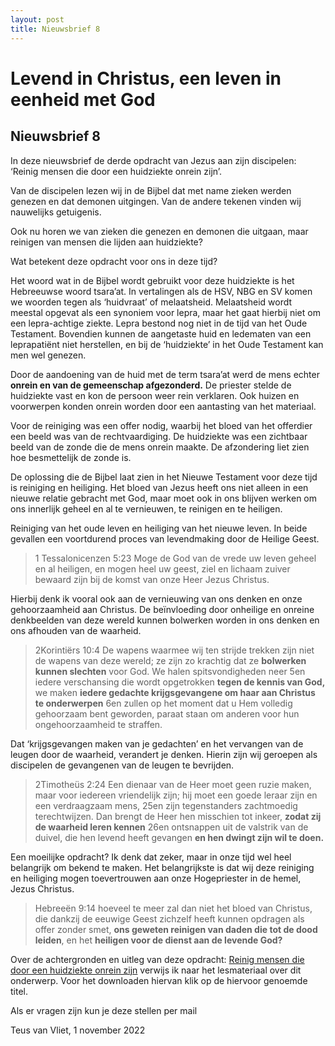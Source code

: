 ```yaml
---
layout: post
title: Nieuwsbrief 8
---
```

# Levend in Christus, een leven in eenheid met God

## Nieuwsbrief 8

In deze nieuwsbrief de derde opdracht van Jezus aan zijn discipelen: ‘Reinig mensen die door een huidziekte onrein zijn’.

Van de discipelen lezen wij in de Bijbel dat met name zieken werden genezen en dat demonen uitgingen. Van de andere tekenen vinden wij nauwelijks getuigenis.

Ook nu horen we van zieken die genezen en demonen die uitgaan, maar reinigen van mensen die lijden aan huidziekte?

Wat betekent deze opdracht voor ons in deze tijd?

Het woord wat in de Bijbel wordt gebruikt voor deze huidziekte is het Hebreeuwse woord tsara’at. In vertalingen als de HSV, NBG en SV komen we woorden tegen als ‘huidvraat’ of melaatsheid. Melaatsheid wordt meestal opgevat als een synoniem voor lepra, maar het gaat hierbij niet om een lepra-achtige ziekte. Lepra bestond nog niet in de tijd van het Oude Testament. Bovendien kunnen de aangetaste huid en ledematen van een leprapatiënt niet herstellen, en bij de ‘huidziekte’ in het Oude Testament kan men wel genezen.

Door de aandoening van de huid met de term tsara’at werd de mens echter **onrein en van de gemeenschap afgezonderd.** De priester stelde de huidziekte vast en kon de persoon weer rein verklaren. Ook huizen en voorwerpen konden onrein worden door een aantasting van het materiaal.

Voor de reiniging was een offer nodig, waarbij het bloed van het offerdier een beeld was van de rechtvaardiging. De huidziekte was een zichtbaar beeld van de zonde die de mens onrein maakte. De afzondering liet zien hoe besmettelijk de zonde is.

De oplossing die de Bijbel laat zien in het Nieuwe Testament voor deze tijd is reiniging en heiliging. Het bloed van Jezus heeft ons niet alleen in een nieuwe relatie gebracht met God, maar moet ook in ons blijven werken om ons innerlijk geheel en al te vernieuwen, te reinigen en te heiligen.

Reiniging van het oude leven en heiliging van het nieuwe leven. In beide gevallen een voortdurend proces van levendmaking door de Heilige Geest.

> 1 Tessalonicenzen 5:23 Moge de God van de vrede uw leven geheel en al heiligen, en mogen heel uw geest, ziel en lichaam zuiver bewaard zijn bij de komst van onze Heer Jezus Christus.

Hierbij denk ik vooral ook aan de vernieuwing van ons denken en onze gehoorzaamheid aan Christus. De beïnvloeding door onheilige en onreine denkbeelden van deze wereld kunnen bolwerken worden in ons denken en ons afhouden van de waarheid.

> 2Korintiërs 10:4 De wapens waarmee wij ten strijde trekken zijn niet de wapens van deze wereld; ze zijn zo krachtig dat ze **bolwerken kunnen slechten** voor God. We halen spitsvondigheden neer 5en iedere verschansing die wordt opgetrokken **tegen de kennis van God,** we maken **iedere gedachte krijgsgevangene om haar aan Christus te onderwerpen** 6en zullen op het moment dat u Hem volledig gehoorzaam bent geworden, paraat staan om anderen voor hun ongehoorzaamheid te straffen.

Dat ‘krijgsgevangen maken van je gedachten’ en het vervangen van de leugen door de waarheid, verandert je denken. Hierin zijn wij geroepen als discipelen de gevangenen van de leugen te bevrijden.

> 2Timotheüs 2:24 Een dienaar van de Heer moet geen ruzie maken, maar voor iedereen vriendelijk zijn; hij moet een goede leraar zijn en een verdraagzaam mens, 25en zijn tegenstanders zachtmoedig terechtwijzen. Dan brengt de Heer hen misschien tot inkeer, **zodat zij de waarheid leren kennen** 26en ontsnappen uit de valstrik van de duivel, die hen levend heeft gevangen **en hen dwingt zijn wil te doen.**

Een moeilijke opdracht? Ik denk dat zeker, maar in onze tijd wel heel belangrijk om bekend te maken. Het belangrijkste is dat wij deze reiniging en heiliging mogen toevertrouwen aan onze Hogepriester in de hemel, Jezus Christus.

> Hebreeën 9:14 hoeveel te meer zal dan niet het bloed van Christus, die dankzij de eeuwige Geest zichzelf heeft kunnen opdragen als offer zonder smet, **ons geweten reinigen van daden die tot de dood leiden**, en het **heiligen voor de dienst aan de levende God?**

Over de achtergronden en uitleg van deze opdracht: [Reinig mensen die door een huidziekte onrein zijn](/assets/pdf/Onderwerp%203%20Reinig%20van%20huidvraat.pdf)  verwijs ik naar het lesmateriaal over dit onderwerp. Voor het downloaden hiervan klik op de hiervoor genoemde titel.

Als er vragen zijn kun je deze stellen per mail

Teus van Vliet, 1 november 2022